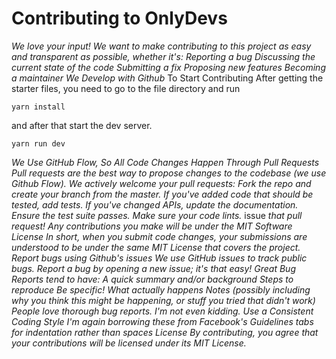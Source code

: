 # Contributing to OnlyDevs
*We love your input! We want to make contributing to this project as easy and transparent as possible, whether it's:*
*Reporting a bug*
*Discussing the current state of the code*
*Submitting a fix*
*Proposing new features*
*Becoming a maintainer*
*We Develop with Github*
To Start Contributing
After getting the starter files, you need to go to the file directory and run

    yarn install

and after that start the dev server.

    yarn run dev

*We Use GitHub Flow, So All Code Changes Happen Through Pull Requests*
*Pull requests are the best way to propose changes to the codebase (we use Github Flow).* 
*We actively welcome your pull requests:*
*Fork the repo and create your branch from the master.*
*If you've added code that should be tested, add tests.*
*If you've changed APIs, update the documentation.*
*Ensure the test suite passes.*
*Make sure your code lints.*
issue *that pull request!*
*Any contributions you make will be under the MIT Software License*
*In short, when you submit code changes, your submissions are understood to be under the same MIT License that covers the project.* 
*Report bugs using Github's issues*
*We use GitHub issues to track public bugs. Report a bug by opening a new issue; it's that easy!*
*Great Bug Reports tend to have:*
*A quick summary and/or background*
*Steps to reproduce*
*Be specific!*
*What actually happens*
*Notes (possibly including why you think this might be happening, or stuff you tried that didn't work)*
*People love thorough bug reports. I'm not even kidding.*
*Use a Consistent Coding Style*
*I'm again borrowing these from Facebook's Guidelines*
*tabs for indentation rather than spaces*
*License*
*By contributing, you agree that your contributions will be licensed under its MIT License.*

